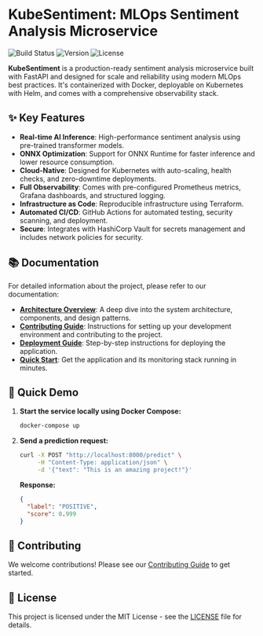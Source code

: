 # KubeSentiment: MLOps Sentiment Analysis Microservice

![Build Status](https://img.shields.io/badge/build-passing-brightgreen.svg)
![Version](https://img.shields.io/badge/version-1.0.0-blue.svg)
![License](https://img.shields.io/badge/license-MIT-green.svg)

**KubeSentiment** is a production-ready sentiment analysis microservice built with FastAPI and designed for scale and reliability using modern MLOps best practices. It's containerized with Docker, deployable on Kubernetes with Helm, and comes with a comprehensive observability stack.

## ✨ Key Features

- **Real-time AI Inference**: High-performance sentiment analysis using pre-trained transformer models.
- **ONNX Optimization**: Support for ONNX Runtime for faster inference and lower resource consumption.
- **Cloud-Native**: Designed for Kubernetes with auto-scaling, health checks, and zero-downtime deployments.
- **Full Observability**: Comes with pre-configured Prometheus metrics, Grafana dashboards, and structured logging.
- **Infrastructure as Code**: Reproducible infrastructure using Terraform.
- **Automated CI/CD**: GitHub Actions for automated testing, security scanning, and deployment.
- **Secure**: Integrates with HashiCorp Vault for secrets management and includes network policies for security.

## 📚 Documentation

For detailed information about the project, please refer to our documentation:

- **[Architecture Overview](docs/architecture.md)**: A deep dive into the system architecture, components, and design patterns.
- **[Contributing Guide](CONTRIBUTING.md)**: Instructions for setting up your development environment and contributing to the project.
- **[Deployment Guide](docs/setup/deployment-guide.md)**: Step-by-step instructions for deploying the application.
- **[Quick Start](docs/setup/QUICKSTART.md)**: Get the application and its monitoring stack running in minutes.

## 🚀 Quick Demo

1.  **Start the service locally using Docker Compose:**
    ```bash
    docker-compose up
    ```

2.  **Send a prediction request:**
    ```bash
    curl -X POST "http://localhost:8000/predict" \
         -H "Content-Type: application/json" \
         -d '{"text": "This is an amazing project!"}'
    ```

    **Response:**
    ```json
    {
      "label": "POSITIVE",
      "score": 0.999
    }
    ```

## 🤝 Contributing

We welcome contributions! Please see our [Contributing Guide](CONTRIBUTING.md) to get started.

## 📜 License

This project is licensed under the MIT License - see the [LICENSE](LICENSE) file for details.

